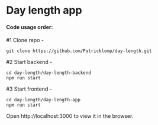 # Day length app
#### Code usage order:



#1 Clone repo - 
```
git clone https://github.com/Patricklomp/day-length.git
```
#2 Start backend - 
```
cd day-length/day-length-backend
npm run start
```
#3 Start frontend - 
```
cd day-length/day-length-app
npm run start
```
Open http://localhost:3000 to view it in the browser.
